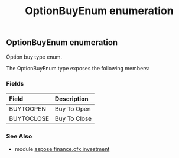 ﻿---
title: OptionBuyEnum enumeration
second_title: Aspose.Finance for Python via .NET API References
description: 
type: docs
weight: 920
url: /python-net/aspose.finance.ofx.investment/optionbuyenum/
is_root: false
---

## OptionBuyEnum enumeration

Option buy type enum.



The OptionBuyEnum type exposes the following members:

### Fields
| Field | Description |
| :- | :- |
| BUYTOOPEN | Buy To Open |
| BUYTOCLOSE | Buy To Close |


### See Also

* module [aspose.finance.ofx.investment](../)
